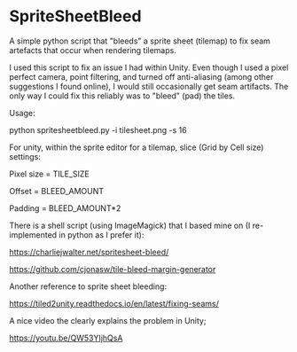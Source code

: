 # SpriteSheetBleed
A simple python script that "bleeds" a sprite sheet (tilemap) to fix seam artefacts that occur when rendering tilemaps.

I used this script to fix an issue I had within Unity. Even though I used a pixel perfect camera, point filtering, and turned off anti-aliasing (among other suggestions I found online), I would still occasionally get seam artifacts. The only way I could fix this reliably was to "bleed" (pad) the tiles. 

Usage:

python spritesheetbleed.py -i tilesheet.png -s 16

For unity, within the sprite editor for a tilemap, slice (Grid by Cell size) settings:

Pixel size = TILE_SIZE

Offset = BLEED_AMOUNT

Padding = BLEED_AMOUNT*2


There is a shell script (using ImageMagick) that I based mine on (I re-implemented in python as I prefer it):

https://charliejwalter.net/spritesheet-bleed/

https://github.com/cjonasw/tile-bleed-margin-generator


Another reference to sprite sheet bleeding:

https://tiled2unity.readthedocs.io/en/latest/fixing-seams/

A nice video the clearly explains the problem in Unity;

https://youtu.be/QW53YIjhQsA
